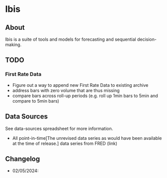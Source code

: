 # Ibis
## About
Ibis is a suite of tools and models for forecasting and sequential decision-making.

## TODO
### First Rate Data
* Figure out a way to append new First Rate Data to existing archive
* address bars with zero volume that are thus missing
* compare bars across roll-up periods (e.g. roll up 1min bars to 5min and compare to 5min bars)

## Data Sources
See data-sources spreadsheet for more information.
* All point-in-time[The unrevised data series as would have been available at the time of release.] data series from FRED (link)


## Changelog
* 02/05/2024: 